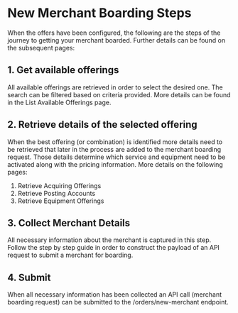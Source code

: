 # New Merchant Boarding Steps

When the offers have been configured, the following are the steps of the journey to getting your merchant boarded. Further details can be found on the subsequent pages:

## 1. Get available offerings

All available offerings are retrieved in order to select the desired one. The search can be filtered based on criteria provided. More details can be found in the List Available Offerings page.

## 2. Retrieve details of the selected offering

When the best offering (or combination) is identified more details need to be retrieved that later in the process are added to the merchant boarding request. Those details determine which service and equipment need to be activated along with the pricing information. More details on the following pages:

1. Retrieve Acquiring Offerings
1. Retrieve Posting Accounts
1. Retrieve Equipment Offerings

## 3. Collect Merchant Details

All necessary information about the merchant is captured in this step. Follow the step by step guide in order to construct the payload of an API request to submit a merchant for boarding.

## 4. Submit

When all necessary information has been collected an API call (merchant boarding request) can be submitted to the /orders/new-merchant endpoint.
